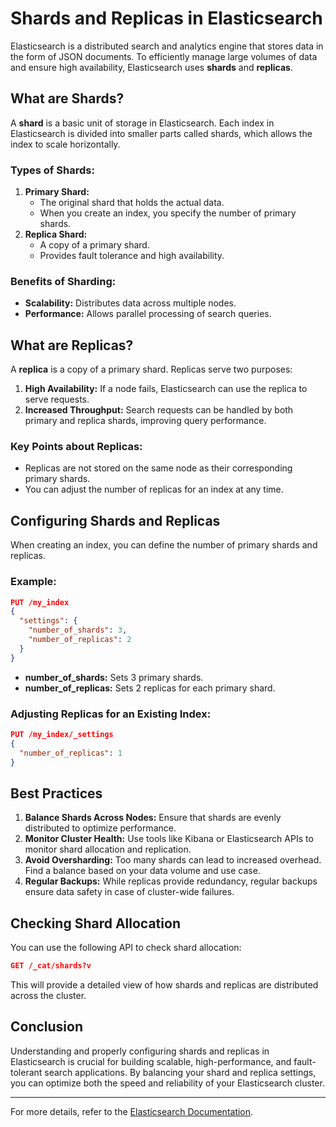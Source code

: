 # Shards and Replicas in Elasticsearch

Elasticsearch is a distributed search and analytics engine that stores data in the form of JSON documents. To efficiently manage large volumes of data and ensure high availability, Elasticsearch uses **shards** and **replicas**.

## What are Shards?

A **shard** is a basic unit of storage in Elasticsearch. Each index in Elasticsearch is divided into smaller parts called shards, which allows the index to scale horizontally.

### Types of Shards:
1. **Primary Shard:**
   - The original shard that holds the actual data.
   - When you create an index, you specify the number of primary shards.
2. **Replica Shard:**
   - A copy of a primary shard.
   - Provides fault tolerance and high availability.

### Benefits of Sharding:
- **Scalability:** Distributes data across multiple nodes.
- **Performance:** Allows parallel processing of search queries.

## What are Replicas?

A **replica** is a copy of a primary shard. Replicas serve two purposes:

1. **High Availability:** If a node fails, Elasticsearch can use the replica to serve requests.
2. **Increased Throughput:** Search requests can be handled by both primary and replica shards, improving query performance.

### Key Points about Replicas:
- Replicas are not stored on the same node as their corresponding primary shards.
- You can adjust the number of replicas for an index at any time.

## Configuring Shards and Replicas

When creating an index, you can define the number of primary shards and replicas.

### Example:
```json
PUT /my_index
{
  "settings": {
    "number_of_shards": 3,
    "number_of_replicas": 2
  }
}
```
- **number_of_shards:** Sets 3 primary shards.
- **number_of_replicas:** Sets 2 replicas for each primary shard.

### Adjusting Replicas for an Existing Index:
```json
PUT /my_index/_settings
{
  "number_of_replicas": 1
}
```

## Best Practices

1. **Balance Shards Across Nodes:** Ensure that shards are evenly distributed to optimize performance.
2. **Monitor Cluster Health:** Use tools like Kibana or Elasticsearch APIs to monitor shard allocation and replication.
3. **Avoid Oversharding:** Too many shards can lead to increased overhead. Find a balance based on your data volume and use case.
4. **Regular Backups:** While replicas provide redundancy, regular backups ensure data safety in case of cluster-wide failures.

## Checking Shard Allocation

You can use the following API to check shard allocation:

```json
GET /_cat/shards?v
```

This will provide a detailed view of how shards and replicas are distributed across the cluster.

## Conclusion

Understanding and properly configuring shards and replicas in Elasticsearch is crucial for building scalable, high-performance, and fault-tolerant search applications. By balancing your shard and replica settings, you can optimize both the speed and reliability of your Elasticsearch cluster.

---

For more details, refer to the [Elasticsearch Documentation](https://www.elastic.co/guide/en/elasticsearch/reference/current/index.html).

